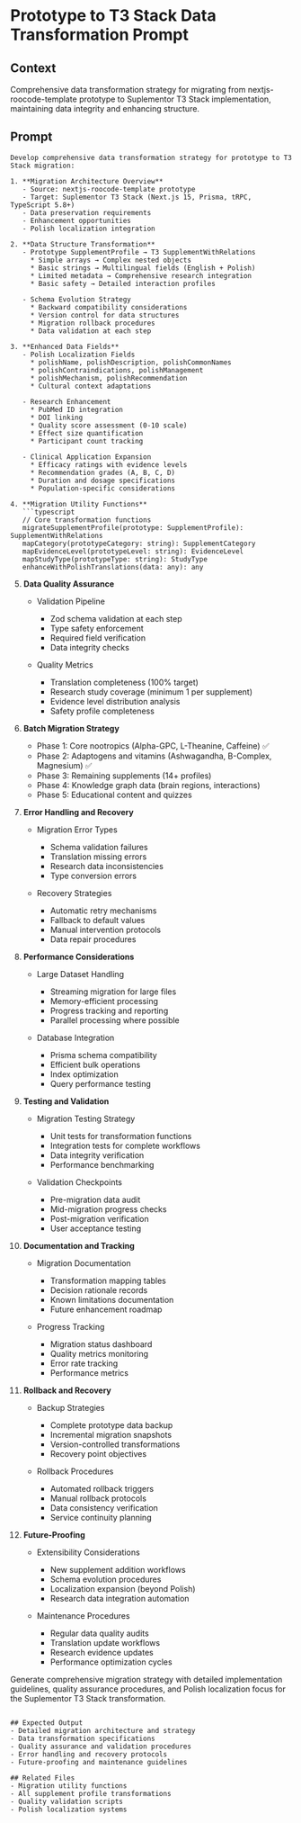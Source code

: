 # Prototype to T3 Stack Data Transformation Prompt

## Context
Comprehensive data transformation strategy for migrating from nextjs-roocode-template prototype to Suplementor T3 Stack implementation, maintaining data integrity and enhancing structure.

## Prompt
```
Develop comprehensive data transformation strategy for prototype to T3 Stack migration:

1. **Migration Architecture Overview**
   - Source: nextjs-roocode-template prototype
   - Target: Suplementor T3 Stack (Next.js 15, Prisma, tRPC, TypeScript 5.8+)
   - Data preservation requirements
   - Enhancement opportunities
   - Polish localization integration

2. **Data Structure Transformation**
   - Prototype SupplementProfile → T3 SupplementWithRelations
     * Simple arrays → Complex nested objects
     * Basic strings → Multilingual fields (English + Polish)
     * Limited metadata → Comprehensive research integration
     * Basic safety → Detailed interaction profiles
   
   - Schema Evolution Strategy
     * Backward compatibility considerations
     * Version control for data structures
     * Migration rollback procedures
     * Data validation at each step

3. **Enhanced Data Fields**
   - Polish Localization Fields
     * polishName, polishDescription, polishCommonNames
     * polishContraindications, polishManagement
     * polishMechanism, polishRecommendation
     * Cultural context adaptations
   
   - Research Enhancement
     * PubMed ID integration
     * DOI linking
     * Quality score assessment (0-10 scale)
     * Effect size quantification
     * Participant count tracking
   
   - Clinical Application Expansion
     * Efficacy ratings with evidence levels
     * Recommendation grades (A, B, C, D)
     * Duration and dosage specifications
     * Population-specific considerations

4. **Migration Utility Functions**
   ```typescript
   // Core transformation functions
   migrateSupplementProfile(prototype: SupplementProfile): SupplementWithRelations
   mapCategory(prototypeCategory: string): SupplementCategory
   mapEvidenceLevel(prototypeLevel: string): EvidenceLevel
   mapStudyType(prototypeType: string): StudyType
   enhanceWithPolishTranslations(data: any): any
   ```

5. **Data Quality Assurance**
   - Validation Pipeline
     * Zod schema validation at each step
     * Type safety enforcement
     * Required field verification
     * Data integrity checks
   
   - Quality Metrics
     * Translation completeness (100% target)
     * Research study coverage (minimum 1 per supplement)
     * Evidence level distribution analysis
     * Safety profile completeness

6. **Batch Migration Strategy**
   - Phase 1: Core nootropics (Alpha-GPC, L-Theanine, Caffeine) ✅
   - Phase 2: Adaptogens and vitamins (Ashwagandha, B-Complex, Magnesium) ✅
   - Phase 3: Remaining supplements (14+ profiles)
   - Phase 4: Knowledge graph data (brain regions, interactions)
   - Phase 5: Educational content and quizzes

7. **Error Handling and Recovery**
   - Migration Error Types
     * Schema validation failures
     * Translation missing errors
     * Research data inconsistencies
     * Type conversion errors
   
   - Recovery Strategies
     * Automatic retry mechanisms
     * Fallback to default values
     * Manual intervention protocols
     * Data repair procedures

8. **Performance Considerations**
   - Large Dataset Handling
     * Streaming migration for large files
     * Memory-efficient processing
     * Progress tracking and reporting
     * Parallel processing where possible
   
   - Database Integration
     * Prisma schema compatibility
     * Efficient bulk operations
     * Index optimization
     * Query performance testing

9. **Testing and Validation**
   - Migration Testing Strategy
     * Unit tests for transformation functions
     * Integration tests for complete workflows
     * Data integrity verification
     * Performance benchmarking
   
   - Validation Checkpoints
     * Pre-migration data audit
     * Mid-migration progress checks
     * Post-migration verification
     * User acceptance testing

10. **Documentation and Tracking**
    - Migration Documentation
      * Transformation mapping tables
      * Decision rationale records
      * Known limitations documentation
      * Future enhancement roadmap
    
    - Progress Tracking
      * Migration status dashboard
      * Quality metrics monitoring
      * Error rate tracking
      * Performance metrics

11. **Rollback and Recovery**
    - Backup Strategies
      * Complete prototype data backup
      * Incremental migration snapshots
      * Version-controlled transformations
      * Recovery point objectives
    
    - Rollback Procedures
      * Automated rollback triggers
      * Manual rollback protocols
      * Data consistency verification
      * Service continuity planning

12. **Future-Proofing**
    - Extensibility Considerations
      * New supplement addition workflows
      * Schema evolution procedures
      * Localization expansion (beyond Polish)
      * Research data integration automation
    
    - Maintenance Procedures
      * Regular data quality audits
      * Translation update workflows
      * Research evidence updates
      * Performance optimization cycles

Generate comprehensive migration strategy with detailed implementation guidelines, quality assurance procedures, and Polish localization focus for the Suplementor T3 Stack transformation.
```

## Expected Output
- Detailed migration architecture and strategy
- Data transformation specifications
- Quality assurance and validation procedures
- Error handling and recovery protocols
- Future-proofing and maintenance guidelines

## Related Files
- Migration utility functions
- All supplement profile transformations
- Quality validation scripts
- Polish localization systems
